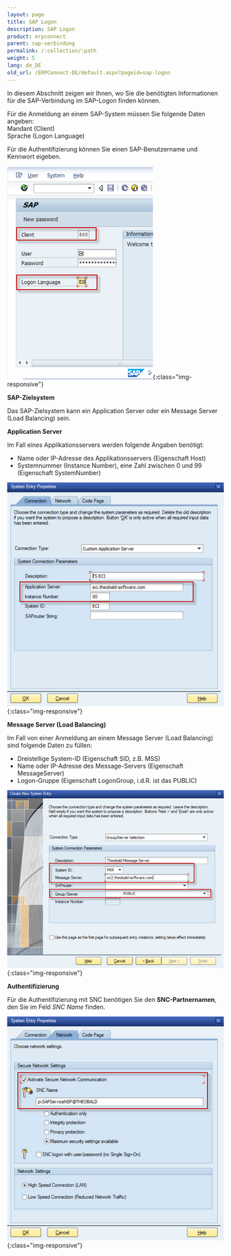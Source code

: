 ```yaml
---
layout: page
title: SAP Logon
description: SAP Logon
product: erpconnect
parent: sap-verbindung
permalink: /:collection/:path
weight: 5
lang: de_DE
old_url: /ERPConnect-DE/default.aspx?pageid=sap-logon
---
```


In diesem Abschnitt zeigen wir Ihnen, wo Sie die benötigten Informationen für die SAP-Verbindung im SAP-Logon finden können. 

Für die Anmeldung an einem SAP-System müssen Sie folgende Daten angeben: <br>
Mandant (Client)<br>
Sprache (Logon Language)<br>

Für die Authentifizierung können Sie einen SAP-Benutzername und Kennwort eigeben. 


![sapgui-client-lang](/img/content/sapgui-client-lang.png){:class="img-responsive"}

**SAP-Zielsystem**

Das SAP-Zielsystem kann ein Application Server oder ein Message Server (Load Balancing) sein.

**Application Server** 

Im Fall eines Applikationsservers werden folgende Angaben benötigt: 

- Name oder IP-Adresse des Applikationsservers (Eigenschaft Host) 
- Systemnummer (Instance Number), eine Zahl zwischen 0 und 99 (Eigenschaft SystemNumber)


![sapgui-appserver](/img/content/sapgui-appserver.png){:class="img-responsive"}

**Message Server (Load Balancing)** 

Im Fall von einer Anmeldung an einem Message Server (Load Balancing) sind folgende Daten zu füllen: 

- Dreistellige System-ID (Eigenschaft SID, z.B. MSS) 
- Name oder IP-Adresse des Message-Servers (Eigenschaft MessageServer) 
- Logon-Gruppe (Eigenschaft LogonGroup, i.d.R. ist das PUBLIC)

![sapgui-messageserver](/img/content/sapgui-messageserver.png){:class="img-responsive"}

**Authentifizierung**

Für die Authentifizierung mit SNC benötigen Sie den **SNC-Partnernamen**, den Sie im Feld *SNC Name* finden.

![sapgui-sncname](/img/content/sapgui-sncname.png){:class="img-responsive"}



